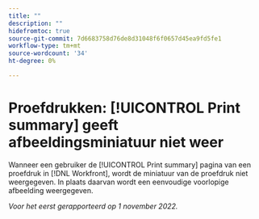 ```yaml
---
title: ""
description: ""
hidefromtoc: true
source-git-commit: 7d6683758d76de8d31048f6f0657d45ea9fd5fe1
workflow-type: tm+mt
source-wordcount: '34'
ht-degree: 0%

---
```



# Proefdrukken: [!UICONTROL Print summary] geeft afbeeldingsminiatuur niet weer

<!--This is on both the WF and WFP TOCs-->

Wanneer een gebruiker de [!UICONTROL Print summary] pagina van een proefdruk in [!DNL Workfront], wordt de miniatuur van de proefdruk niet weergegeven. In plaats daarvan wordt een eenvoudige voorlopige afbeelding weergegeven.

_Voor het eerst gerapporteerd op 1 november 2022._

